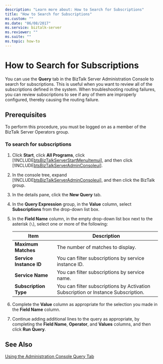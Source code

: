 ```yaml
---
description: "Learn more about: How to Search for Subscriptions"
title: "How to Search for Subscriptions"
ms.custom: ""
ms.date: "06/08/2017"
ms.service: biztalk-server
ms.reviewer: ""
ms.suite: ""
ms.topic: how-to
---
```

# How to Search for Subscriptions
You can use the **Query** tab in the BizTalk Server Administration Console to search for subscriptions. This is useful when you want to review all of the subscriptions defined in the system. When troubleshooting routing failures, you can review subscriptions to see if any of them are improperly configured, thereby causing the routing failure.  

## Prerequisites  
 To perform this procedure, you must be logged on as a member of the BizTalk Server Operators group.  

### To search for subscriptions  

1. Click **Start**, click **All Programs**, click [!INCLUDE[btsBizTalkServerStartMenuItemui](../includes/btsbiztalkserverstartmenuitemui-md.md)], and then click [!INCLUDE[btsBizTalkServerAdminConsoleui](../includes/btsbiztalkserveradminconsoleui-md.md)].  

2. In the console tree, expand [!INCLUDE[btsBizTalkServerAdminConsoleui](../includes/btsbiztalkserveradminconsoleui-md.md)], and then click the BizTalk group.  

3. In the details pane, click the **New Query** tab.  

4. In the **Query Expression** group, in the **Value** column, select **Subscriptions** from the drop-down list box.  

5. In the **Field Name** column, in the empty drop-down list box next to the asterisk (`\`), select one or more of the following:  


   |          Item           |                                    Description                                    |
   |-------------------------|-----------------------------------------------------------------------------------|
   |   **Maximum Matches**   |                         The number of matches to display.                         |
   | **Service Instance ID** |               You can filter subscriptions by service instance ID.                |
   |    **Service Name**     |                   You can filter subscriptions by service name.                   |
   |  **Subscription Type**  | You can filter subscriptions by Activation Subscription or Instance Subscription. |


6. Complete the **Value** column as appropriate for the selection you made in the **Field Name** column.  

7. Continue adding additional lines to the query as appropriate, by completing the **Field Name**, **Operator**, and **Values** columns, and then click **Run Query**.  

## See Also  
 [Using the Administration Console Query Tab](../core/using-the-administration-console-query-tab.md)

